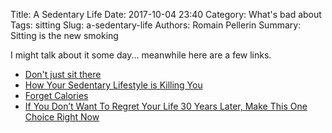 Title: A Sedentary Life
Date: 2017-10-04 23:40
Category: What's bad about
Tags: sitting
Slug: a-sedentary-life
Authors: Romain Pellerin
Summary: Sitting is the new smoking

I might talk about it some day... meanwhile here are a few links.

- [Don't just sit there](http://sydneycorporateyoga.com/wp-content/uploads/2014/02/Sitting.jpg)
- [How Your Sedentary Lifestyle is Killing You](https://elth.co/sedentary-lifestyle-killing/)
- [Forget Calories](https://www.theatlantic.com/health/archive/2014/06/calories-are-out/372690/)
- [If You Don’t Want To Regret Your Life 30 Years Later, Make This One Choice Right Now](https://medium.com/the-mission/if-you-dont-want-to-regret-your-life-30-years-later-make-this-one-choice-right-now-1cc137516df0)

